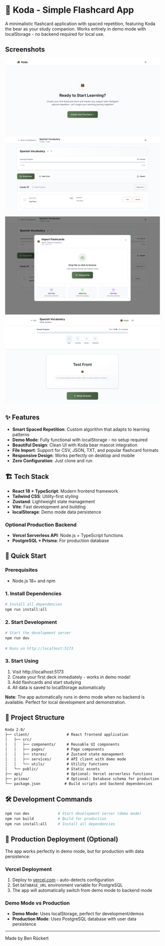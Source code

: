 # 🐻 Koda - Simple Flashcard App

A minimalistic flashcard application with spaced repetition, featuring Koda the bear as your study companion. Works entirely in demo mode with localStorage - no backend required for local use.

## Screenshots

![](./client/public/1.png)
![](./client/public/2.png)
![](./client/public/3.png)
![](./client/public/4.png)

## ✨ Features

- **Smart Spaced Repetition**: Custom algorithm that adapts to learning patterns
- **Demo Mode**: Fully functional with localStorage - no setup required
- **Beautiful Design**: Clean UI with Koda bear mascot integration
- **File Import**: Support for CSV, JSON, TXT, and popular flashcard formats
- **Responsive Design**: Works perfectly on desktop and mobile
- **Zero Configuration**: Just clone and run

## 🏗️ Tech Stack

- **React 18 + TypeScript**: Modern frontend framework
- **Tailwind CSS**: Utility-first styling
- **Zustand**: Lightweight state management
- **Vite**: Fast development and building
- **localStorage**: Demo mode data persistence

### Optional Production Backend
- **Vercel Serverless API**: Node.js + TypeScript functions
- **PostgreSQL + Prisma**: For production database

## 🚀 Quick Start

### Prerequisites
- Node.js 18+ and npm

### 1. Install Dependencies
```bash
# Install all dependencies
npm run install:all
```

### 2. Start Development
```bash
# Start the development server
npm run dev

# Runs on http://localhost:5173
```

### 3. Start Using
1. Visit http://localhost:5173
2. Create your first deck immediately - works in demo mode!
3. Add flashcards and start studying
4. All data is saved to localStorage automatically

**Note**: The app automatically runs in demo mode when no backend is available. Perfect for local development and demonstration.

## 📁 Project Structure

```
Koda 2.0/
├── client/                 # React frontend application
│   ├── src/
│   │   ├── components/     # Reusable UI components
│   │   ├── pages/          # Page components
│   │   ├── stores/         # Zustand state management
│   │   ├── services/       # API client with demo mode
│   │   └── utils/          # Utility functions
│   └── public/             # Static assets
├── api/                    # Optional: Vercel serverless functions
├── prisma/                 # Optional: Database schema for production
└── package.json           # Build scripts and backend dependencies
```

## 🛠️ Development Commands

```bash
npm run dev             # Start development server (demo mode)
npm run build           # Build for production
npm run install:all     # Install all dependencies
```

## 🚢 Production Deployment (Optional)

The app works perfectly in demo mode, but for production with data persistence:

### Vercel Deployment
1. Deploy to [vercel.com](https://vercel.com) - auto-detects configuration
2. Set `DATABASE_URL` environment variable for PostgreSQL
3. The app will automatically switch from demo mode to backend mode

### Demo Mode vs Production
- **Demo Mode**: Uses localStorage, perfect for development/demos
- **Production Mode**: Uses PostgreSQL database with user data persistence

---

Made by Ben Rückert
